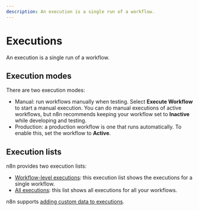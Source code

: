 ```yaml
---
description: An execution is a single run of a workflow.
---
```


# Executions

An execution is a single run of a workflow.

## Execution modes

There are two execution modes:

* Manual: run workflows manually when testing. Select **Execute Workflow** to start a manual execution. You can do manual executions of active workflows, but n8n recommends keeping your workflow set to **Inactive** while developing and testing.
* Production: a production workflow is one that runs automatically. To enable this, set the workflow to **Active**.


## Execution lists

n8n provides two execution lists:

* [Workflow-level executions](/workflows/executions/single-workflow-executions/): this execution list shows the executions for a single workflow.
* [All executions](/workflows/executions/all-executions/): this list shows all executions for all your workflows.

n8n supports [adding custom data to executions](/workflows/executions/custom-executions-data/).
